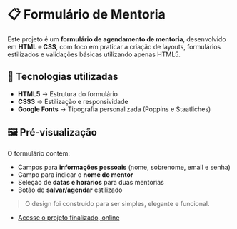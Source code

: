 # 📋 Formulário de Mentoria

Este projeto é um **formulário de agendamento de mentoria**, desenvolvido em **HTML e CSS**, com foco em praticar a criação de layouts, formulários estilizados e validações básicas utilizando apenas HTML5.

## 🚀 Tecnologias utilizadas
- **HTML5** → Estrutura do formulário
- **CSS3** → Estilização e responsividade
- **Google Fonts** → Tipografia personalizada (Poppins e Staatliches)

## 🖼️ Pré-visualização
O formulário contém:
- Campos para **informações pessoais** (nome, sobrenome, email e senha)  
- Campo para indicar o **nome do mentor**  
- Seleção de **datas e horários** para duas mentorias  
- Botão de **salvar/agendar** estilizado  

> O design foi construído para ser simples, elegante e funcional.

- [Acesse o projeto finalizado, online](https://jonatanfz.github.io/Form-intermediary/)


